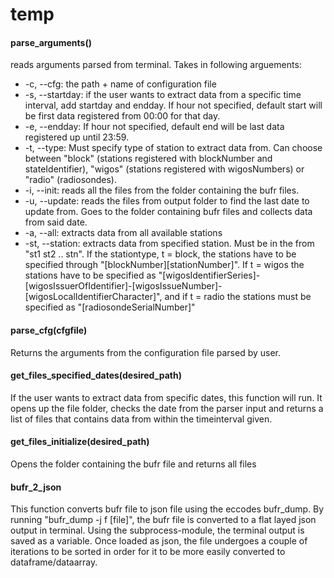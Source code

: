 # temp
#### parse_arguments()

reads arguments parsed from terminal. Takes in following arguements:
* -c, --cfg: the path + name of configuration file
* -s, --startday: if the user wants to extract data from a specific time interval, add startday and endday. If hour not specified, default start will be first data registered from 00:00 for that day.
* -e, --endday: If hour not specified, default end will be last data registered up until 23:59.
* -t, --type: Must specify type of station to extract data from. Can choose between "block" (stations registered with  blockNumber and stateIdentifier), "wigos" (stations registered with wigosNumbers) or "radio" (radiosondes).
* -i, --init: reads all the files from the folder containing the bufr files.
* -u, --update: reads the files from output folder to find the last date to update from. Goes to the folder containing bufr files and collects data from said date.
* -a, --all: extracts data from all available stations
* -st, --station: extracts data from specified station. Must be in the from "st1 st2 .. stn". If the stationtype, t = block, the stations have to be specified through "[blockNumber][stationNumber]". If t = wigos the stations have to be specified as "[wigosIdentifierSeries]-[wigosIssuerOfIdentifier]-[wigosIssueNumber]-[wigosLocalIdentifierCharacter]", and if t = radio the stations must be specified as "[radiosondeSerialNumber]"


#### parse_cfg(cfgfile)

Returns the arguments from the configuration file parsed by user.

#### get_files_specified_dates(desired_path)

If the user wants to extract data from specific dates, this function will run. It opens up the file folder, checks the date from the parser input and returns a list of files that contains data from within the timeinterval given. 

#### get_files_initialize(desired_path)

Opens the folder containing the bufr file and returns all files

#### bufr_2_json
This function converts bufr file to json file using the eccodes bufr_dump. By running "bufr_dump -j f [file]", the bufr file is converted to a flat layed json output in terminal. Using the subprocess-module, the terminal output is saved as a variable. Once loaded as json, the file undergoes a couple of iterations to be sorted in order for it to be more easily converted to dataframe/dataarray.
